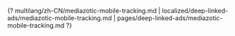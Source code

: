 {? multilang/zh-CN/mediazotic-mobile-tracking.md | localized/deep-linked-ads/mediazotic-mobile-tracking.md | pages/deep-linked-ads/mediazotic-mobile-tracking.md ?}
